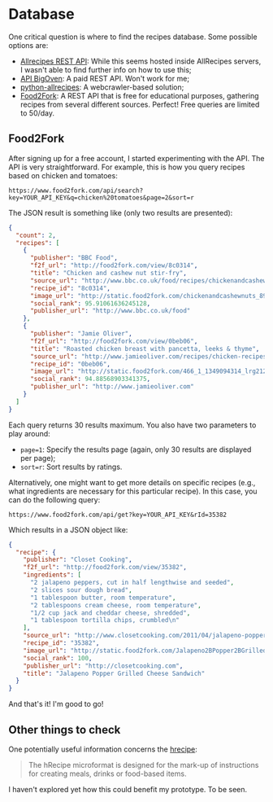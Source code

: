 # Database
One critical question is where to find the recipes database. Some possible options are:

- [Allrecipes REST API](https://apps.allrecipes.com/): While this seems hosted inside AllRecipes servers, I wasn't able to find further info on how to use this;
- [API BigOven](https://api.bigoven.com/): A paid REST API. Won't work for me;
- [python-allrecipes](https://api.bigoven.com/): A webcrawler-based solution;
- [Food2Fork](https://www.food2fork.com/about/api): A REST API that is free for educational purposes, gathering recipes from several different sources. Perfect! Free queries are limited to 50/day.

## Food2Fork
After signing up for a free account, I started experimenting with the API. The API is very straightforward. For example, this is how you query recipes based on chicken and tomatoes:
```
https://www.food2fork.com/api/search?key=YOUR_API_KEY&q=chicken%20tomatoes&page=2&sort=r
```
The JSON result is something like (only two results are presented):
```JSON
{
  "count": 2,
  "recipes": [
    {
      "publisher": "BBC Food",
      "f2f_url": "http://food2fork.com/view/8c0314",
      "title": "Chicken and cashew nut stir-fry",
      "source_url": "http://www.bbc.co.uk/food/recipes/chickenandcashewnuts_89299",
      "recipe_id": "8c0314",
      "image_url": "http://static.food2fork.com/chickenandcashewnuts_89299_16x9986b.jpg",
      "social_rank": 95.91061636245128,
      "publisher_url": "http://www.bbc.co.uk/food"
    },
    {
      "publisher": "Jamie Oliver",
      "f2f_url": "http://food2fork.com/view/0beb06",
      "title": "Roasted chicken breast with pancetta, leeks & thyme",
      "source_url": "http://www.jamieoliver.com/recipes/chicken-recipes/roasted-chicken-breast-with-pancetta-leeks-and-thyme",
      "recipe_id": "0beb06",
      "image_url": "http://static.food2fork.com/466_1_1349094314_lrg2129.jpg",
      "social_rank": 94.88568903341375,
      "publisher_url": "http://www.jamieoliver.com"
    }
  ]
}
```

Each query returns 30 results maximum. You also have two parameters to play around:
- `page=1`: Specify the results page (again, only 30 results are displayed per page);
- `sort=r`: Sort results by ratings.

Alternatively, one might want to get more details on  specific recipes (e.g., what ingredients are necessary for this particular recipe). In this case, you can do the following query:
```
https://www.food2fork.com/api/get?key=YOUR_API_KEY&rId=35382
```

Which results in a JSON object like:
```JSON
{
  "recipe": {
    "publisher": "Closet Cooking",
    "f2f_url": "http://food2fork.com/view/35382",
    "ingredients": [
      "2 jalapeno peppers, cut in half lengthwise and seeded",
      "2 slices sour dough bread",
      "1 tablespoon butter, room temperature",
      "2 tablespoons cream cheese, room temperature",
      "1/2 cup jack and cheddar cheese, shredded",
      "1 tablespoon tortilla chips, crumbled\n"
    ],
    "source_url": "http://www.closetcooking.com/2011/04/jalapeno-popper-grilled-cheese-sandwich.html",
    "recipe_id": "35382",
    "image_url": "http://static.food2fork.com/Jalapeno2BPopper2BGrilled2BCheese2BSandwich2B12B500fd186186.jpg",
    "social_rank": 100,
    "publisher_url": "http://closetcooking.com",
    "title": "Jalapeno Popper Grilled Cheese Sandwich"
  }
}
```

And that's it! I'm good to go!


## Other things to check
One potentially useful information concerns the [hrecipe](http://microformats.org/wiki/hrecipe):

> The hRecipe microformat is designed for the mark-up of instructions for creating meals, drinks or food-based items.

I haven't explored yet how this could benefit my prototype. To be seen.
